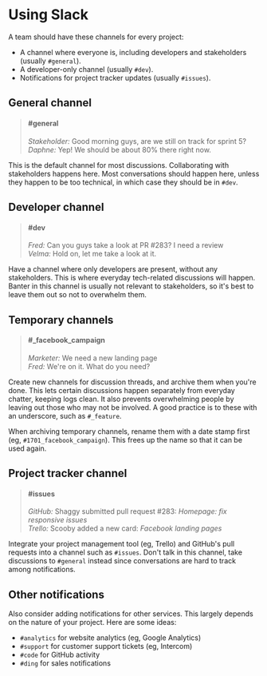 # Using Slack

A team should have these channels for every project:

- A channel where everyone is, including developers and stakeholders (usually `#general`).
- A developer-only channel (usually `#dev`).
- Notifications for project tracker updates (usually `#issues`).

## General channel

> <h4 class='quote-heading'>#general</h4>
>
> *Stakeholder:* Good morning guys, are we still on track for sprint 5?<br>
> *Daphne:* Yep! We should be about 80% there right now.

This is the default channel for most discussions. Collaborating with stakeholders happens here. Most conversations should happen here, unless they happen to be too technical, in which case they should be in `#dev`.

## Developer channel

> <h4 class='quote-heading'>#dev</h4>
>
> *Fred:* Can you guys take a look at PR #283? I need a review<br>
> *Velma:* Hold on, let me take a look at it.

Have a channel where only developers are present, without any stakeholders. This is where everyday tech-related discussions will happen. Banter in this channel is usually not relevant to stakeholders, so it's best to leave them out so not to overwhelm them.

## Temporary channels

> <h4 class='quote-heading'>#_facebook_campaign</h4>
>
> *Marketer:* We need a new landing page<br>
> *Fred:* We're on it. What do you need?

Create new channels for discussion threads, and archive them when you're done. This lets certain discussions happen separately from everyday chatter, keeping logs clean. It also prevents overwhelming people by leaving out those who may not be involved. A good practice is to these with an underscore, such as `#_feature`. 

When archiving temporary channels, rename them with a date stamp first (eg, `#1701_facebook_campaign`). This frees up the name so that it can be used again.

## Project tracker channel

> <h4 class='quote-heading'>#issues</h4>
>
> *GitHub:* Shaggy submitted pull request #283: *Homepage: fix responsive issues*<br>
> *Trello:* Scooby added a new card: *Facebook landing pages*

Integrate your project management tool (eg, Trello) and GitHub's pull requests into a channel such as `#issues`. Don't talk in this channel, take discussions to `#general` instead since conversations are hard to track among notifications.

## Other notifications

Also consider adding notifications for other services. This largely depends on the nature of your project. Here are some ideas:

- `#analytics` for website analytics (eg, Google Analytics)
- `#support` for customer support tickets (eg, Intercom)
- `#code` for GitHub activity
- `#ding` for sales notifications
